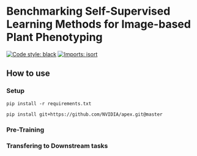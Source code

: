 # Benchmarking Self-Supervised Learning Methods for Image-based Plant Phenotyping
[![Code style: black](https://img.shields.io/badge/code%20style-black-000000.svg)](https://github.com/psf/black)
[![Imports: isort](https://img.shields.io/badge/%20imports-isort-%231674b1?style=flat&labelColor=ef8336)](https://pycqa.github.io/isort/)

## How to use
### Setup

```pip install -r requirements.txt```

```pip install git+https://github.com/NVIDIA/apex.git@master```

### Pre-Training


### Transfering to Downstream tasks
